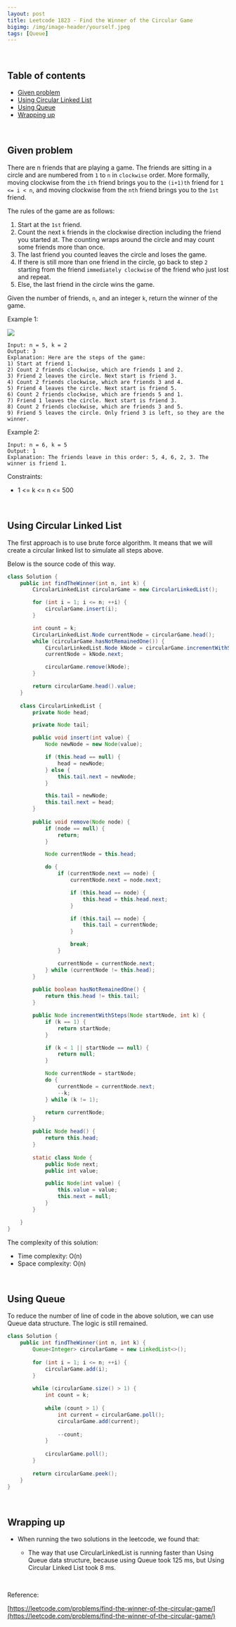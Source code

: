 ```yaml
---
layout: post
title: Leetcode 1823 - Find the Winner of the Circular Game 
bigimg: /img/image-header/yourself.jpeg
tags: [Queue]
---
```





<br>

## Table of contents
- [Given problem](#given-problem)
- [Using Circular Linked List](#using-circular-linked-list)
- [Using Queue](#using-queue)
- [Wrapping up](#wrapping-up)


<br>

## Given problem

There are n friends that are playing a game. The friends are sitting in a circle and are numbered from `1` to `n` in `clockwise` order. More formally, moving clockwise from the `ith` friend brings you to the `(i+1)th` friend for `1 <= i < n`, and moving clockwise from the `nth` friend brings you to the `1st` friend.

The rules of the game are as follows:
1. Start at the `1st` friend.
2. Count the next `k` friends in the clockwise direction including the friend you started at. The counting wraps around the circle and may count some friends more than once.
3. The last friend you counted leaves the circle and loses the game.
4. If there is still more than one friend in the circle, go back to step `2` starting from the friend `immediately clockwise` of the friend who just lost and repeat.
5. Else, the last friend in the circle wins the game.

Given the number of friends, `n`, and an integer `k`, return the winner of the game.

Example 1:

![](../../img/Data-structure/queue/leetcode-1700-2.png)

```
Input: n = 5, k = 2
Output: 3
Explanation: Here are the steps of the game:
1) Start at friend 1.
2) Count 2 friends clockwise, which are friends 1 and 2.
3) Friend 2 leaves the circle. Next start is friend 3.
4) Count 2 friends clockwise, which are friends 3 and 4.
5) Friend 4 leaves the circle. Next start is friend 5.
6) Count 2 friends clockwise, which are friends 5 and 1.
7) Friend 1 leaves the circle. Next start is friend 3.
8) Count 2 friends clockwise, which are friends 3 and 5.
9) Friend 5 leaves the circle. Only friend 3 is left, so they are the winner.
```

Example 2:

```
Input: n = 6, k = 5
Output: 1
Explanation: The friends leave in this order: 5, 4, 6, 2, 3. The winner is friend 1.
```

Constraints:
- 1 <= k <= n <= 500


<br>

## Using Circular Linked List

The first approach is to use brute force algorithm. It means that we will create a circular linked list to simulate all steps above.

Below is the source code of this way.

```java
class Solution {
    public int findTheWinner(int n, int k) {
        CircularLinkedList circularGame = new CircularLinkedList();

        for (int i = 1; i <= n; ++i) {
            circularGame.insert(i);
        }

        int count = k;
        CircularLinkedList.Node currentNode = circularGame.head();
        while (circularGame.hasNotRemainedOne()) {
            CircularLinkedList.Node kNode = circularGame.incrementWithSteps(currentNode, count);
            currentNode = kNode.next;

            circularGame.remove(kNode);
        }

        return circularGame.head().value;
    }
    
    class CircularLinkedList {
        private Node head;

        private Node tail;

        public void insert(int value) {
            Node newNode = new Node(value);

            if (this.head == null) {
                head = newNode;
            } else {
                this.tail.next = newNode;
            }

            this.tail = newNode;
            this.tail.next = head;
        }
        
        public void remove(Node node) {
            if (node == null) {
                return;
            }

            Node currentNode = this.head;

            do {
                if (currentNode.next == node) {
                    currentNode.next = node.next;

                    if (this.head == node) {
                        this.head = this.head.next;
                    }

                    if (this.tail == node) {
                        this.tail = currentNode;
                    }

                    break;
                }

                currentNode = currentNode.next;
            } while (currentNode != this.head);
        }
        
        public boolean hasNotRemainedOne() {
            return this.head != this.tail;
        }

        public Node incrementWithSteps(Node startNode, int k) {
            if (k == 1) {
                return startNode;
            }

            if (k < 1 || startNode == null) {
                return null;
            }

            Node currentNode = startNode;
            do {
                currentNode = currentNode.next;
                --k;
            } while (k != 1);

            return currentNode;
        }

        public Node head() {
            return this.head;
        }
        
        static class Node {
            public Node next;
            public int value;

            public Node(int value) {
                this.value = value;
                this.next = null;
            }
        }

    }
}
```

The complexity of this solution:
- Time complexity: O(n)
- Space complexity: O(n)


<br>

## Using Queue

To reduce the number of line of code in the above solution, we can use Queue data structure. The logic is still remained.

```java
class Solution {
    public int findTheWinner(int n, int k) {
        Queue<Integer> circularGame = new LinkedList<>();
        
        for (int i = 1; i <= n; ++i) {
            circularGame.add(i);
        }
        
        while (circularGame.size() > 1) {
            int count = k;
            
            while (count > 1) {
                int current = circularGame.poll();
                circularGame.add(current);
                
                --count;
            }
            
            circularGame.poll();
        }
        
        return circularGame.peek();
    }
}
````


<br>

## Wrapping up

- When running the two solutions in the leetcode, we found that:

    - The way that use CircularLinkedList is running faster than Using Queue data structure, because using Queue took 125 ms, but Using Circular Linked List took 8 ms.


<br>

Reference:

[https://leetcode.com/problems/find-the-winner-of-the-circular-game/](https://leetcode.com/problems/find-the-winner-of-the-circular-game/)
